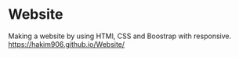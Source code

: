 # Website
Making a website by using HTMl, CSS and Boostrap with responsive.
https://hakim906.github.io/Website/
